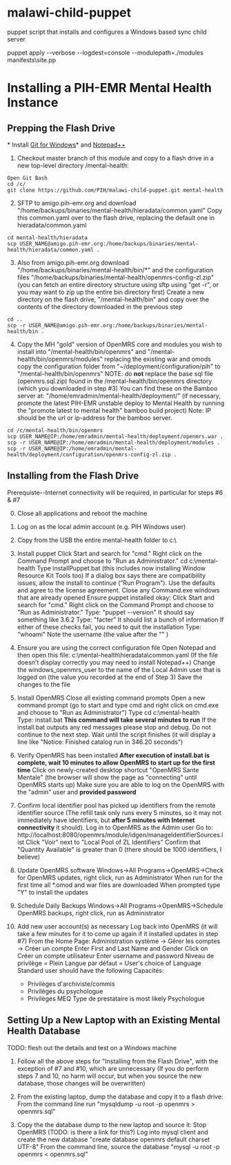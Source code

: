 malawi-child-puppet
===================

puppet script that installs and configures a Windows based sync child server

puppet apply --verbose --logdest=console --modulepath=./modules manifests\site.pp



Installing a PIH-EMR Mental Health Instance
===========================================

Prepping the Flash Drive
------------------------
\* Install [Git for Windows](https://git-scm.com/download/win)\* and [Notepad++](https://notepad-plus-plus.org/) 

1) Checkout master branch of this module and copy to a flash drive in a new top-level directory /mental-health:
```
Open Git Bash 
cd /c/ 
git clone https://github.com/PIH/malawi-child-puppet.git mental-health
```

2) SFTP to amigo.pih-emr.org and download "/home/backups/binaries/mental-health/hieradata/common.yaml"
    Copy this common.yaml over to the flash drive, replacing the default one in hieradata/common.yaml

```
cd mental-health/hieradata
scp USER_NAME@amigo.pih-emr.org:/home/backups/binaries/mental-health/hieradata/common.yaml .
```

3) Also from amigo.pih-emr.org download "/home/backups/binaries/mental-health/bin/*" and the configuration files "/home/backups/binaries/mental-health/openmrs-config-zl.zip"  (you can fetch an entire directory structure using sftp using "get -r", or you may want to zip up the entire bin directory first)
    Create a new directory on the flash drive, "/mental-health/bin" and copy over the contents of the directory downloaded in the previous step
   
```  
cd ..
scp -r USER_NAME@amigo.pih-emr.org:/home/backups/binaries/mental-health/bin .
```
4) Copy the MH "gold" version of OpenMRS core and modules you wish to install into "/mental-health/bin/openmrs" and "/mental-health/bin/openmrs/modules" replacing the existing war and omods
    copy the configuration folder from "~/deployment/configuration/pih" to "/mental-health/bin/openmrs"
    NOTE: do **not** replace the base sql file (openmrs.sql.zip) found in the /mental-health/bin/openmrs directory (which you downloaded in step #3)
    You can find these on the Bamboo server at: "/home/emradmin/mental-health/deployment/"
    (if necessary, promote the latest PIH-EMR unstable deploy to Mental Health by running the "promote latest to mental health" bamboo build project)
     Note: IP should be the url or ip-address for the bamboo server.

```
cd /c/mental-health/bin/openmrs
scp USER_NAME@IP:/home/emradmin/mental-health/deployment/openmrs.war .
scp -r USER_NAME@IP:/home/emradmin/mental-health/deployment/modules .
scp -r USER_NAME@IP:/home/emradmin/mental-health/deployment/configuration/openmrs-config-zl.zip .
```

Installing from the Flash Drive
-------------------------------

Prerequiste--Internet connectivity will be required, in particular for steps #6 & #7

0) Close all applications and reboot the machine

1) Log on as the local admin account (e.g. PIH Windows user)

2) Copy from the USB the entire mental-health folder to c:\

3) Install puppet
    Click Start and search for "cmd." Right click on the Command Prompt and choose to "Run as Administrator."
    cd c:\mental-health
    Type installPuppet.bat (this includes now installing Window Resource Kit Tools too)
    If a dialog box says there are compatibility issues, allow the install to continue ("Run Program"). 
    Use the defaults and agree to the license agreement.
    Close any Command.exe windows that are already opened
    Ensure puppet installed okay: Click Start and search for "cmd." Right click on the Command Prompt and choose to "Run as Administrator."
    Type: "puppet --version" It should say something like 3.6.2
    Type: "facter" It should list a bunch of information
    If either of these checks fail, you need to quit the installation
    Type: "whoami"  Note the username (the value after the "\" )

4) Ensure you are using the correct configuration file
    Open Notepad and then open this file: c:\mental-health\hieradata\common.yaml
    (If the file doesn't display correctly you may need to install Notepad++)
    Change the windows_openmrs_user to the name of the Local Admin user that is logged on (the value you recorded at the end of Step 3)
    Save the changes to the file

5) Install OpenMRS
    Close all existing command prompts
    Open a new command prompt (go to start and type cmd and right click on cmd.exe and choose to "Run as Administrator")
    Type cd c:\mental-health\
    Type: install.bat
    **This command will take several minutes to run**
    If the install.bat outputs any red messages please stop and debug. Do not continue to the next step.
    Wait until the script finishes (it will display a line like "Notice: Finished catalog run in 346.20 seconds")

6) Verify OpenMRS has been installed
   **After execution of install.bat is complete, wait 10 minutes to allow OpenMRS to start up for the first time**
    Click on newly-created desktop shortcut "OpenMRS Sante Mentale"  (the browser will show the page as "connecting" until OpenMRS starts up)
    Make sure you are able to log on the OpenMRS with the "admin" user and **provided password**

7) Confirm local identifier pool has picked up identifiers from the remote identifier source
    (The refill task only runs every 5 minutes, so it may not immediately have identifiers, but **after 5 minutes with Internet connectivity** it should).
    Log in to OpenMRS as the Admin user
    Go to: http://localhost:8080/openmrs/module/idgen/manageIdentifierSources.list
    Click "Voir" next to "Local Pool of ZL Identifiers"
    Confirm that "Quantity Available" is greater than 0 (there should be 1000 identifiers, I believe)

8) Update OpenMRS software
    Windows->All Programs->OpenMRS->Check for OpenMRS updates, right click, run as Administrator
    When run for the first time all *.omod and war files are downloaded
    When prompted type "Y" to install the updates
    
9) Schedule Daily Backups 
    Windows->All Programs->OpenMRS->Schedule OpenMRS backups, right click, run as Administrator
   
10) Add new user account(s) as necessary
    Log back into OpenMRS (it will take a few minutes for it to come up again if it installed updates in step #7)
    From the Home Page:
    Administration système -> Gérer les comptes -> Créer un compte
    Enter First and Last Name and Gender
    Click on  Créer un compte utilisateur
    Enter username and password
    Niveau de privilège = Plein
    Langue par défaut = User's choice of Language
    Standard user should have the following Capacités:
    - Privilèges d'archiviste/commis
    - Privilèges du psychologue
    - Privilèges MEQ
    Type de prestataire is most likely Psychologue


Setting Up a New Laptop with an Existing Mental Health Database
----------------------------------------------------------------

TODO: flesh out the details and test on a Windows machine

1) Follow all the above steps for "Installing from the Flash Drive", with the exception of #7 and #10, which are unnecessary
    (If you do perform steps 7 and 10, no harm will occur, but when you source the new database, those changes will be overwritten)

2) From the existing laptop, dump the database and copy it to a flash drive:
    From the command line run "mysqldump -u root -p openmrs > openmrs.sql"
    
3) Copy the the database dump to the new laptop and source it:
    Stop OpenMRS (TODO: is there a link for this?)
    Log into mysql client and create the new database "create database openmrs default charset UTF-8"
    From the command line, source the database "mysql -u root -p openmrs < openmrs.sql"
    
    
  

